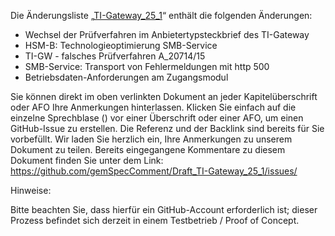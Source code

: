 Die Änderungsliste „[TI-Gateway_25_1](https://gemspec.qs.ccs.gematik.solutions/prereleases/Draft_TI-Gateway_25_1/)“ enthält die folgenden Änderungen:

- Wechsel der Prüfverfahren im Anbietertypsteckbrief des TI-Gateway
- HSM-B: Technologieoptimierung SMB-Service
- TI-GW - falsches Prüfverfahren A_20714/15
- SMB-Service: Transport von Fehlermeldungen mit http 500
- Betriebsdaten-Anforderungen am Zugangsmodul

Sie können direkt im oben verlinkten Dokument an jeder Kapitelüberschrift oder AFO Ihre Anmerkungen hinterlassen. Klicken Sie einfach auf die einzelne Sprechblase () vor einer Überschrift oder einer AFO, um einen GitHub-Issue zu erstellen. Die Referenz und der Backlink sind bereits für Sie vorbefüllt. Wir laden Sie herzlich ein, Ihre Anmerkungen zu unserem Dokument zu teilen. Bereits eingegangene Kommentare zu diesem Dokument finden Sie unter dem Link: https://github.com/gemSpecComment/Draft_TI-Gateway_25_1/issues/

Hinweise:

Bitte beachten Sie, dass hierfür ein GitHub-Account erforderlich ist; dieser Prozess befindet sich derzeit in einem Testbetrieb / Proof of Concept.
